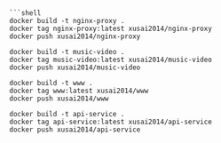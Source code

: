 ##

###

```shell
```shell
docker build -t nginx-proxy .
docker tag nginx-proxy:latest xusai2014/nginx-proxy
docker push xusai2014/nginx-proxy

docker build -t music-video .
docker tag music-video:latest xusai2014/music-video
docker push xusai2014/music-video

docker build -t www .
docker tag www:latest xusai2014/www
docker push xusai2014/www

docker build -t api-service .
docker tag api-service:latest xusai2014/api-service
docker push xusai2014/api-service
```